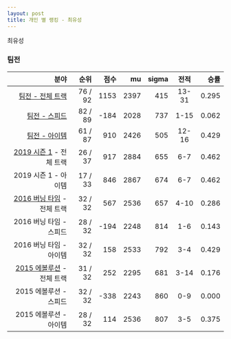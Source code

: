 ```yaml
---
layout: post
title: 개인 별 랭킹 - 최유성
---
```


최유성


### 팀전

| 분야 | 순위 | 점수 | mu | sigma | 전적 | 승률 |
|---:|---:|---:|---:|---:|:---:|---:|
| [팀전 - 전체 트랙](../team-full) | 76 / 92 | 1153 | 2397 | 415 | 13-31 | 0.295 |
| [팀전 - 스피드](../team-speed) | 82 / 89 | -184 | 2028 | 737 | 1-15 | 0.062 |
| [팀전 - 아이템](../team-item) | 61 / 87 | 910 | 2426 | 505 | 12-16 | 0.429 |
| [2019 시즌 1](../t2019_1) - 전체 트랙 | 26 / 37 | 917 | 2884 | 655 | 6-7 | 0.462 |
| 2019 시즌 1 - 아이템 | 17 / 33 | 846 | 2867 | 674 | 6-7 | 0.462 |
| [2016 버닝 타임](../t2016_1) - 전체 트랙 | 32 / 32 | 567 | 2536 | 657 | 4-10 | 0.286 |
| 2016 버닝 타임 - 스피드 | 28 / 32 | -194 | 2248 | 814 | 1-6 | 0.143 |
| 2016 버닝 타임 - 아이템 | 32 / 32 | 158 | 2533 | 792 | 3-4 | 0.429 |
| [2015 에볼루션](../t2015_1) - 전체 트랙 | 31 / 32 | 252 | 2295 | 681 | 3-14 | 0.176 |
| 2015 에볼루션 - 스피드 | 32 / 32 | -338 | 2243 | 860 | 0-9 | 0.000 |
| 2015 에볼루션 - 아이템 | 28 / 32 | 114 | 2536 | 807 | 3-5 | 0.375 |
